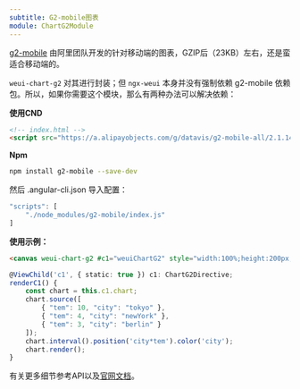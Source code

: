 ```yaml
---
subtitle: G2-mobile图表
module: ChartG2Module
---
```


[g2-mobile](https://antv.alipay.com/g2-mobile/doc/index.html) 由阿里团队开发的针对移动端的图表，GZIP后（23KB）左右，还是蛮适合移动端的。

`weui-chart-g2` 对其进行封装；但 `ngx-weui` 本身并没有强制依赖 g2-mobile 依赖包。所以，如果你需要这个模块，那么有两种办法可以解决依赖：

**使用CND**

```html
<!-- index.html -->
<script src="https://a.alipayobjects.com/g/datavis/g2-mobile-all/2.1.14/index.js"></script>
```

**Npm**

```bash
npm install g2-mobile --save-dev
```

然后 .angular-cli.json 导入配置：

```javascript
"scripts": [
    "./node_modules/g2-mobile/index.js"
]
```

**使用示例：**

```html
<canvas weui-chart-g2 #c1="weuiChartG2" style="width:100%;height:200px;"></canvas>
```

```typescript
@ViewChild('c1', { static: true }) c1: ChartG2Directive;
renderC1() {
    const chart = this.c1.chart;
    chart.source([
        { "tem": 10, "city": "tokyo" },
        { "tem": 4, "city": "newYork" },
        { "tem": 3, "city": "berlin" }
    ]);
    chart.interval().position('city*tem').color('city');
    chart.render();
}
```

有关更多细节参考API以及[官网文档](https://antv.alipay.com/g2-mobile/demo/index.html)。
